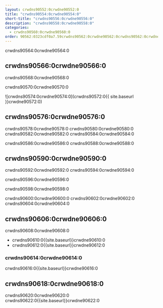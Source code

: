 ```yaml
---
layout: crwdns90552:0crwdne90552:0
title: "crwdns90554:0crwdne90554:0"
short-title: "crwdns90556:0crwdne90556:0"
description: "crwdns90558:0crwdne90558:0"
categories:
  - crwdns90560:0crwdne90560:0
order: 90562:0323cdf0a7.59crwdns90562:0crwdne90562:0crwdns90562:0crwdne90562:08crwdns90562:0crwdne90562:093crwdns90562:0crwdne90562:0
---
```

crwdns90564:0crwdne90564:0

## crwdns90566:0crwdne90566:0

crwdns90568:0crwdne90568:0

crwdns90570:0crwdne90570:0

![crwdns90574:0crwdne90574:0](crwdns90572:0{{ site.baseurl }}crwdne90572:0)

## crwdns90576:0crwdne90576:0

crwdns90578:0crwdne90578:0 crwdns90580:0crwdne90580:0 crwdns90582:0crwdne90582:0 crwdns90584:0crwdne90584:0

crwdns90586:0crwdne90586:0 crwdns90588:0crwdne90588:0

## crwdns90590:0crwdne90590:0

crwdns90592:0crwdne90592:0 crwdns90594:0crwdne90594:0

crwdns90596:0crwdne90596:0

crwdns90598:0crwdne90598:0

crwdns90600:0crwdne90600:0 crwdns90602:0crwdne90602:0 crwdns90604:0crwdne90604:0

## crwdns90606:0crwdne90606:0

crwdns90608:0crwdne90608:0

- crwdns90610:0{{site.baseurl}}crwdne90610:0
- crwdns90612:0{{site.baseurl}}crwdne90612:0

### crwdns90614:0crwdne90614:0

crwdns90616:0{{site.baseurl}}crwdne90616:0

## crwdns90618:0crwdne90618:0

crwdns90620:0crwdne90620:0 crwdns90622:0{{site.baseurl}}crwdne90622:0